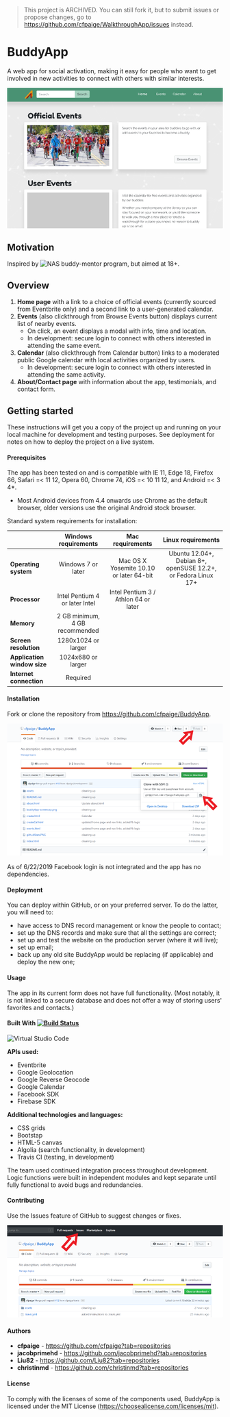 > This project is ARCHIVED. You can still fork it, but to submit issues or propose changes, go to https://github.com/cfpaige/WalkthroughApp/issues instead.

# BuddyApp

A web app for social activation, making it easy for people who want to get involved in new activities to connect with others with similar interests.

![BuddyApp front page screencap](/buddyApp-screencap.png)


## Motivation

Inspired by ![NAS buddy-mentor program](https://www.autism.org.uk/services/community/befriending-mentoring.aspx), but aimed at 18+.

## Overview

1. **Home page** with a link to a choice of official events (currently sourced from Eventbrite only) and a second link to a user-generated calendar.
2. **Events** (also clickthrough from Browse Events button) displays current list of nearby events.
	- On click, an event displays a modal with info, time and location.
	- In development: secure login to connect with others interested in attending the same event.
3. **Calendar** (also clickthrough from Calendar button) links to a moderated public Google calendar with local activities organized by users.
	- In development: secure login to connect with others interested in attending the same activity.
4. **About/Contact page** with information about the app, testimonials, and contact form.

## Getting started

These instructions will get you a copy of the project up and running on your local machine for development and testing purposes. See deployment for notes on how to deploy the project on a live system.

#### Prerequisites

The app has been tested on and is compatible with IE 11, Edge 18, Firefox 66, Safari =< 11 12, Opera 60, Chrome 74, iOS =< 10 11 12, and Android =< 3 4*.

* Most Android devices from 4.4 onwards use Chrome as the default browser, older versions use the original Android stock browser.

Standard system requirements for installation:

|  | Windows requirements | Mac requirements | Linux requirements |
|:---|:---:|:---:|:---:|
|**Operating system**|Windows 7 or later|Mac OS X Yosemite 10.10 or later 64-bit|Ubuntu 12.04+, Debian 8+, openSUSE 12.2+, or Fedora Linux 17+|
|**Processor**|Intel Pentium 4 or later	Intel|Intel Pentium 3 / Athlon 64 or later|
|**Memory**|2 GB minimum, 4 GB recommended|
|**Screen resolution**|1280x1024 or larger|
|**Application window size**|1024x680 or larger|
|**Internet connection**|Required|

#### Installation

Fork or clone the repository from https://github.com/cfpaige/BuddyApp.

![BuddyApp GitHub repository page screencap](/installation.png)

As of 6/22/2019 Facebook login is not integrated and the app has no dependencies.

#### Deployment

You can deploy within GitHub, or on your preferred server. To do the latter, you will need to:
- have access to DNS record management or know the people to contact;
- set up the DNS records and make sure that all the settings are correct;
- set up and test the website on the production server (where it will live);
- set up email;
- back up any old site BuddyApp would be replacing (if applicable) and deploy the new one;

#### Usage

The app in its current form does not have full functionality. (Most notably, it is not linked to a secure database and does not offer a way of storing users' favorites and contacts.)

#### Built With [![Build Status](https://travis-ci.com/cfpaige/BuddyApp.svg?branch=master)](https://travis-ci.com/cfpaige/BuddyApp)

![Virtual Studio Code](https://code.visualstudio.com/)

**APIs used:** 
- Eventbrite
- Google Geolocation
- Google Reverse Geocode
- Google Calendar
- Facebook SDK
- Firebase SDK

**Additional technologies and languages:**
- CSS grids
- Bootstap
- HTML-5 canvas
- Algolia (search functionality, in development)
- Travis CI (testing, in development)

The team used continued integration process throughout development. Logic functions were built in independent modules and kept separate until fully functional to avoid bugs and redundancies.

#### Contributing

Use the Issues feature of GitHub to suggest changes or fixes.

![GitHub Issues menu screencap](/issues.png)

#### Authors

- **cfpaige** - https://github.com/cfpaige?tab=repositories
- **jacobprimehd** - https://github.com/jacobprimehd?tab=repositories
- **Liu82** - https://github.com/Liu82?tab=repositories
- **christinmd** - https://github.com/christinmd?tab=repositories

#### License

To comply with the licenses of some of the components used, BuddyApp is licensed under the MIT License (https://choosealicense.com/licenses/mit).